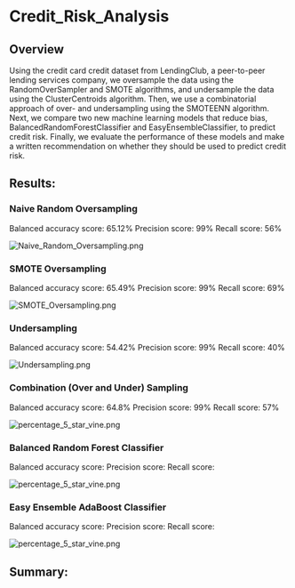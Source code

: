 # Credit_Risk_Analysis

## Overview

Using the credit card credit dataset from LendingClub, a peer-to-peer lending services company, we oversample the data using the RandomOverSampler and SMOTE algorithms, and undersample the data using the ClusterCentroids algorithm. Then, we use a combinatorial approach of over- and undersampling using the SMOTEENN algorithm. Next, we compare two new machine learning models that reduce bias, BalancedRandomForestClassifier and EasyEnsembleClassifier, to predict credit risk. Finally, we evaluate the performance of these models and make a written recommendation on whether they should be used to predict credit risk.

## Results:

### Naive Random Oversampling

Balanced accuracy score: 65.12%
Precision score: 99%
Recall score: 56%

![Naive_Random_Oversampling.png](https://github.com/alexhuynh0530/Amazon_Vine_Analysis/blob/main/Screenshots/Naive_Random_Oversampling.png)

### SMOTE Oversampling

Balanced accuracy score: 65.49%
Precision score: 99%
Recall score: 69%

![SMOTE_Oversampling.png](https://github.com/alexhuynh0530/Amazon_Vine_Analysis/blob/main/Screenshots/SMOTE_Oversampling.png)

### Undersampling

Balanced accuracy score: 54.42%
Precision score: 99%
Recall score: 40%

![Undersampling.png](https://github.com/alexhuynh0530/Amazon_Vine_Analysis/blob/main/Screenshots/Undersampling.png)

### Combination (Over and Under) Sampling

Balanced accuracy score: 64.8%
Precision score: 99%
Recall score: 57%

![percentage_5_star_vine.png](https://github.com/alexhuynh0530/Amazon_Vine_Analysis/blob/main/screenshots/percentage_5_star_vine.png)

### Balanced Random Forest Classifier

Balanced accuracy score: 
Precision score: 
Recall score: 

![percentage_5_star_vine.png](https://github.com/alexhuynh0530/Amazon_Vine_Analysis/blob/main/screenshots/percentage_5_star_vine.png)

### Easy Ensemble AdaBoost Classifier

Balanced accuracy score: 
Precision score: 
Recall score: 

![percentage_5_star_vine.png](https://github.com/alexhuynh0530/Amazon_Vine_Analysis/blob/main/screenshots/percentage_5_star_vine.png)

## Summary: 

